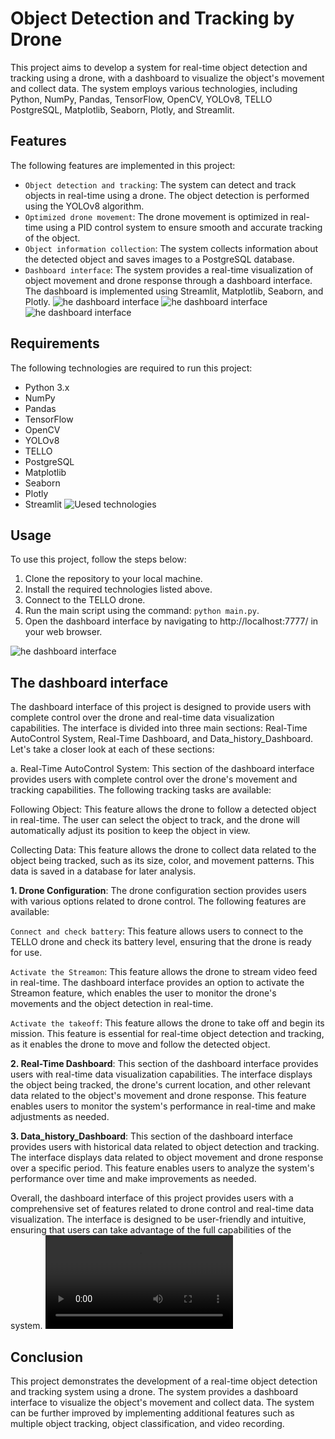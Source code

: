 # Object Detection and Tracking by Drone
This project aims to develop a system for real-time object detection and tracking using a drone, with a dashboard to visualize the object's movement and collect data. The system employs various technologies, including Python, NumPy, Pandas, TensorFlow, OpenCV, YOLOv8, TELLO PostgreSQL, Matplotlib, Seaborn, Plotly, and Streamlit.

## Features
The following features are implemented in this project:

* `Object detection and tracking`: The system can detect and track objects in real-time using a drone. The object detection is performed using the YOLOv8 algorithm.
* `Optimized drone movement`: The drone movement is optimized in real-time using a PID control system to ensure smooth and accurate tracking of the object.
* `Object information collection`: The system collects information about the detected object and saves images to a PostgreSQL database.
* `Dashboard interface`: The system provides a real-time visualization of object movement and drone response through a dashboard interface. The dashboard is implemented using Streamlit, Matplotlib, Seaborn, and Plotly.
![he dashboard interface](2.png)
![he dashboard interface](full_system.gif)
![he dashboard interface](4.png)

## Requirements
The following technologies are required to run this project:

* Python 3.x
* NumPy
* Pandas
* TensorFlow
* OpenCV
* YOLOv8
* TELLO
* PostgreSQL
* Matplotlib
* Seaborn
* Plotly
* Streamlit
![Uesed technologies](13.png)

## Usage
To use this project, follow the steps below:

1. Clone the repository to your local machine.
2. Install the required technologies listed above.
3. Connect to the TELLO drone.
4. Run the main script using the command: `python main.py`.
5. Open the dashboard interface by navigating to http://localhost:7777/ in your web browser.

![he dashboard interface](8.png)
## The dashboard interface
The dashboard interface of this project is designed to provide users with complete control over the drone and real-time data visualization capabilities. The interface is divided into three main sections: Real-Time AutoControl System, Real-Time Dashboard, and Data_history_Dashboard. Let's take a closer look at each of these sections:

a. Real-Time AutoControl System: This section of the dashboard interface provides users with complete control over the drone's movement and tracking capabilities. The following tracking tasks are available:

Following Object: This feature allows the drone to follow a detected object in real-time. The user can select the object to track, and the drone will automatically adjust its position to keep the object in view.

Collecting Data: This feature allows the drone to collect data related to the object being tracked, such as its size, color, and movement patterns. This data is saved in a database for later analysis.

**1. Drone Configuration**: The drone configuration section provides users with various options related to drone control. The following features are available:

`Connect and check battery`: This feature allows users to connect to the TELLO drone and check its battery level, ensuring that the drone is ready for use.

`Activate the Streamon`: This feature allows the drone to stream video feed in real-time. The dashboard interface provides an option to activate the Streamon feature, which enables the user to monitor the drone's movements and the object detection in real-time.

`Activate the takeoff`: This feature allows the drone to take off and begin its mission. This feature is essential for real-time object detection and tracking, as it enables the drone to move and follow the detected object.

**2. Real-Time Dashboard**: This section of the dashboard interface provides users with real-time data visualization capabilities. The interface displays the object being tracked, the drone's current location, and other relevant data related to the object's movement and drone response. This feature enables users to monitor the system's performance in real-time and make adjustments as needed.

**3. Data_history_Dashboard**: This section of the dashboard interface provides users with historical data related to object detection and tracking. The interface displays data related to object movement and drone response over a specific period. This feature enables users to analyze the system's performance over time and make improvements as needed.

Overall, the dashboard interface of this project provides users with a comprehensive set of features related to drone control and real-time data visualization. The interface is designed to be user-friendly and intuitive, ensuring that users can take advantage of the full capabilities of the system.
![he dashboard interface](1.mp4)

## Conclusion
This project demonstrates the development of a real-time object detection and tracking system using a drone. The system provides a dashboard interface to visualize the object's movement and collect data. The system can be further improved by implementing additional features such as multiple object tracking, object classification, and video recording.

